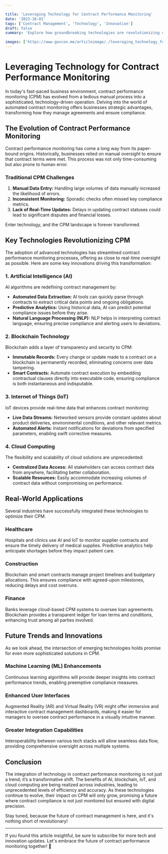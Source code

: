 ```yaml
---

title: 'Leveraging Technology for Contract Performance Monitoring'
date: '2023-10-01'
tags: ['Contract Management', 'Technology', 'Innovation']
draft: false
summary: 'Explore how groundbreaking technologies are revolutionizing contract performance monitoring and driving efficiency in business operations.'

images: ['https://www.govcon.me/articleimage/./leveraging_technology_for_contract_performance_monitoring.webp']
---
```


# Leveraging Technology for Contract Performance Monitoring

In today's fast-paced business environment, contract performance monitoring (CPM) has evolved from a tedious manual process into a sophisticated, technology-driven operation. Delving into the world of automated contract monitoring offers businesses strategic advantages, transforming how they manage agreements and ensure compliance.

## The Evolution of Contract Performance Monitoring

Contract performance monitoring has come a long way from its paper-bound origins. Historically, businesses relied on manual oversight to ensure that contract terms were met. This process was not only time-consuming but also prone to human error.

### Traditional CPM Challenges

1. **Manual Data Entry:** Handling large volumes of data manually increased the likelihood of errors.
2. **Inconsistent Monitoring:** Sporadic checks often missed key compliance metrics.
3. **Lack of Real-Time Updates:** Delays in updating contract statuses could lead to significant disputes and financial losses.

Enter technology, and the CPM landscape is forever transformed.

## Key Technologies Revolutionizing CPM

The adoption of advanced technologies has streamlined contract performance monitoring processes, offering as close to real-time oversight as possible. Here are some key innovations driving this transformation:

### 1. Artificial Intelligence (AI)

AI algorithms are redefining contract management by:

- **Automated Data Extraction:** AI tools can quickly parse through contracts to extract critical data points and ongoing obligations.
- **Predictive Analytics:** Using historical data, AI can predict potential compliance issues before they arise.
- **Natural Language Processing (NLP):** NLP helps in interpreting contract language, ensuring precise compliance and alerting users to deviations.

### 2. Blockchain Technology

Blockchain adds a layer of transparency and security to CPM:

- **Immutable Records:** Every change or update made to a contract on a blockchain is permanently recorded, eliminating concerns over data tampering.
- **Smart Contracts:** Automate contract execution by embedding contractual clauses directly into executable code, ensuring compliance is both instantaneous and indisputable.

### 3. Internet of Things (IoT)

IoT devices provide real-time data that enhances contract monitoring:

- **Live Data Streams:** Networked sensors provide constant updates about product deliveries, environmental conditions, and other relevant metrics.
- **Automated Alerts:** Instant notifications for deviations from specified parameters, enabling swift corrective measures.

### 4. Cloud Computing

The flexibility and scalability of cloud solutions are unprecedented:

- **Centralized Data Access:** All stakeholders can access contract data from anywhere, facilitating better collaboration.
- **Scalable Resources:** Easily accommodate increasing volumes of contract data without compromising on performance.

## Real-World Applications

Several industries have successfully integrated these technologies to optimize their CPM.

### Healthcare

Hospitals and clinics use AI and IoT to monitor supplier contracts and ensure the timely delivery of medical supplies. Predictive analytics help anticipate shortages before they impact patient care.

### Construction

Blockchain and smart contracts manage project timelines and budgetary allocations. This ensures compliance with agreed-upon milestones, reducing delays and cost overruns.

### Finance

Banks leverage cloud-based CPM systems to oversee loan agreements. Blockchain provides a transparent ledger for loan terms and conditions, enhancing trust among all parties involved.

## Future Trends and Innovations

As we look ahead, the intersection of emerging technologies holds promise for even more sophisticated solutions in CPM.

### Machine Learning (ML) Enhancements

Continuous learning algorithms will provide deeper insights into contract performance trends, enabling preemptive compliance measures.

### Enhanced User Interfaces

Augmented Reality (AR) and Virtual Reality (VR) might offer immersive and interactive contract management dashboards, making it easier for managers to oversee contract performance in a visually intuitive manner.

### Greater Integration Capabilities

Interoperability between various tech stacks will allow seamless data flow, providing comprehensive oversight across multiple systems.

## Conclusion

The integration of technology in contract performance monitoring is not just a trend; it’s a transformative shift. The benefits of AI, blockchain, IoT, and cloud computing are being realized across industries, leading to unprecedented levels of efficiency and accuracy. As these technologies continue to evolve, their impact on CPM will only grow, promising a future where contract compliance is not just monitored but ensured with digital precision.

Stay tuned, because the future of contract management is here, and it's nothing short of revolutionary!

---

If you found this article insightful, be sure to subscribe for more tech and innovation updates. Let's embrace the future of contract performance monitoring together! 🚀